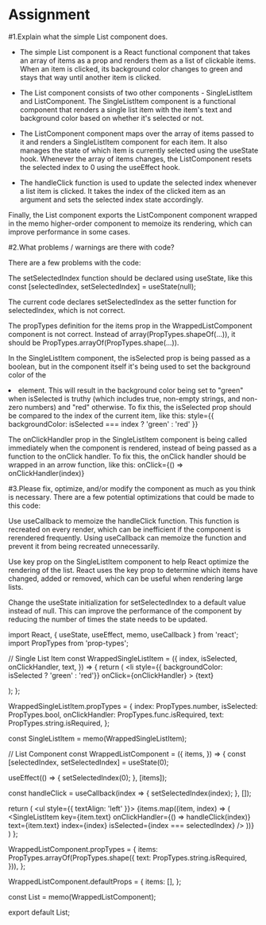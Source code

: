 # Assignment
#1.Explain what the simple List component does.
- The simple List component is a React functional component that takes an array of items as a prop and renders them as a list of clickable items. 
When an item is clicked, its background color changes to green and stays that way until another item is clicked.

- The List component consists of two other components - SingleListItem and ListComponent. The SingleListItem component is a functional component that
 renders a single list item with the item's text and background color based on whether it's selected or not.

- The ListComponent component maps over the array of items passed to it and renders a SingleListItem component for each item. It also manages the 
state of which item is currently selected using the useState hook. Whenever the array of items changes, the ListComponent resets the selected index
 to 0 using the useEffect hook.

- The handleClick function is used to update the selected index whenever a list item is clicked. It takes the index of the clicked item as an 
argument and sets the selected index state accordingly.

Finally, the List component exports the ListComponent component wrapped in the memo higher-order component to memoize its rendering, which can 
improve performance in some cases.

#2.What problems / warnings are there with code?

There are a few problems with the code:

The setSelectedIndex function should be declared using useState, like this
const [selectedIndex, setSelectedIndex] = useState(null);

The current code declares setSelectedIndex as the setter function for selectedIndex, which is not correct.

The propTypes definition for the items prop in the WrappedListComponent component is not correct. Instead of array(PropTypes.shapeOf(...)), it 
should be PropTypes.arrayOf(PropTypes.shape(...)).

In the SingleListItem component, the isSelected prop is being passed as a boolean, but in the component itself it's being used to set the 
background color of the <li> element. This will result in the background color being set to "green" when isSelected is truthy (which includes true, 
non-empty strings, and non-zero numbers) and "red" otherwise. To fix this, the isSelected prop should be compared to the index of the current item,
 like this:
style={{ backgroundColor: isSelected === index ? 'green' : 'red' }}

The onClickHandler prop in the SingleListItem component is being called immediately when the component is rendered, instead of being passed as a
 function to the onClick handler. To fix this, the onClick handler should be wrapped in an arrow function, like this:
onClick={() => onClickHandler(index)}

#3.Please fix, optimize, and/or modify the component as much as you think is necessary.
  There are a few potential optimizations that could be made to this code:

Use useCallback to memoize the handleClick function. This function is recreated on every render, which can be inefficient if the component is 
rerendered frequently. Using useCallback can memoize the function and prevent it from being recreated unnecessarily.

Use key prop on the SingleListItem component to help React optimize the rendering of the list. React uses the key prop to determine which items 
have changed, added or removed, which can be useful when rendering large lists.

Change the useState initialization for setSelectedIndex to a default value instead of null. This can improve the performance of the component by 
reducing the number of times the state needs to be updated.
  
import React, { useState, useEffect, memo, useCallback } from 'react';
import PropTypes from 'prop-types';

// Single List Item
const WrappedSingleListItem = ({
  index,
  isSelected,
  onClickHandler,
  text,
}) => {
  return (
    <li
      style={{ backgroundColor: isSelected ? 'green' : 'red'}}
      onClick={onClickHandler}
    >
      {text}
    </li>
  );
};

WrappedSingleListItem.propTypes = {
  index: PropTypes.number,
  isSelected: PropTypes.bool,
  onClickHandler: PropTypes.func.isRequired,
  text: PropTypes.string.isRequired,
};

const SingleListItem = memo(WrappedSingleListItem);

// List Component
const WrappedListComponent = ({
  items,
}) => {
  const [selectedIndex, setSelectedIndex] = useState(0);

  useEffect(() => {
    setSelectedIndex(0);
  }, [items]);

  const handleClick = useCallback(index => {
    setSelectedIndex(index);
  }, []);

  return (
    <ul style={{ textAlign: 'left' }}>
      {items.map((item, index) => (
        <SingleListItem
          key={item.text}
          onClickHandler={() => handleClick(index)}
          text={item.text}
          index={index}
          isSelected={index === selectedIndex}
        />
      ))}
    </ul>
  )
};

WrappedListComponent.propTypes = {
  items: PropTypes.arrayOf(PropTypes.shape({
    text: PropTypes.string.isRequired,
  })),
};

WrappedListComponent.defaultProps = {
  items: [],
};

const List = memo(WrappedListComponent);

export default List;
